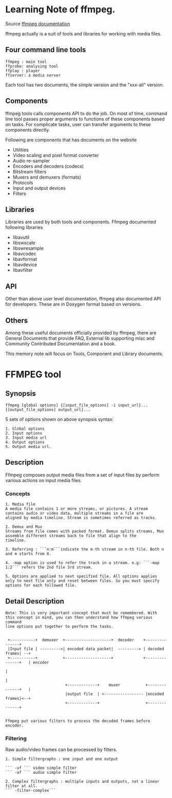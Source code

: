 # Learning Note of ffmpeg.
Source [ffmpeg documentation](https://ffmpeg.org/documentation.html)

ffmpeg actually is a suit of tools and libraries for working with media files. 

## Four command line tools
    ffmpeg : main tool 
    ffprobe: analysing tool
    ffplay : player
    ffserver: a media server
Each tool has two documents, the simple version and the "xxx-all" version.

## Components 
ffmpeg tools calls components API to do the job. On most of time, command line tool passes proper arguments to 
functions of these components based on tasks. For complicate tasks, user can transfer arguments to these components
directly. 

Following are components that has documents on the website

* Utilities
* Video scaling and pixel format converter
* Audio re-sampler
* Encoders and decoders (codecs)
* Bitstream filters
* Muxers and demuxers (formats)
* Protocols
* Input and output devices
* Filters

## Libraries 
Libraries are used by both tools and components. Ffmpeg documented following libraries

* libavutil
* libswscale
* libswresample
* libavcodec
* libavformat
* libavdevice
* libavfilter

## API 
Other than above user level documentation, ffmpeg also documented API for developers. These are in Doxygen format based on versions.

## Others
Among these useful documents officially provided by ffmpeg, there are General Documents that provide FAQ, External lib supporting misc and Community Contributed Documentation and a book.


This memory note will focus on Tools, Component and Library documents. 

# FFMPEG tool

## Synopsis

```ffmpeg [global options] {[input_file_options] -i input_url}... {[output_file_options] output_url}...```
    
5 sets of options shown on above synopsis syntax:

    1. Global options
    2. Input options
    3. Input media url
    4. Output options
    5. Output media url.

## Description
Ffmpeg composes output media files from a set of input files by perform various actions on input media files. 

### Concepts
    1. Media file 
    A media file contains 1 or more streams, or pictures. A stream contains audio or video data, multiple streams in a file are 
    aligned by media timeline. Stream is sometimes referred as tracks.

    2. Demux and Mux
    Streams from file comes with packed format. Demux splits streams, Mux assemble different streams back to file that align to the 
    timeline. 

    3. Referring : ```n:m```indicate the m-th stream in n-th file. Both n and m starts from 0. 

    4. -map option is used to refer the track in a stream. e.g: ```-map 1:2``` refers the 2nd file 3rd stream.

    5. Options are applied to next specified file. All options applies only to next file only and reset between files. So you must specify 
    options for each followed file.

## Detail Description
    Note: This is very important concept that must be remembered. With this concept in mind, you can then understand how ffmpeg various command 
    line options put together to perform the tasks.

    
     +-----------+  demuxer  +--------------------+  decoder    +---------------+
     |Input file | --------->| encoded data packet|  ---------> | decoded frames| --+
     +-----------+           +--------------------+             +---------------+   | encoder
                                                                                    |
                                                                                    |
                              +-------------+    muxer           +--------------+   |
                              |output file  | <----------------- |encoded frames|<--+
                              +-------------+                    +--------------+


    Ffmpeg put various filters to process the decoded frames before encoder.

### Filtering
Raw audio/video frames can be processed by filters. 
    
    1. Simple filtergraphs : one input and one output

    ``` -vf ``` video simple filter
    ``` -af ``` audio simple filter

    2. Complex filtergraphs : multiple inputs and outputs, not a linear filter at all.
    ``` -filter-complex```
           


